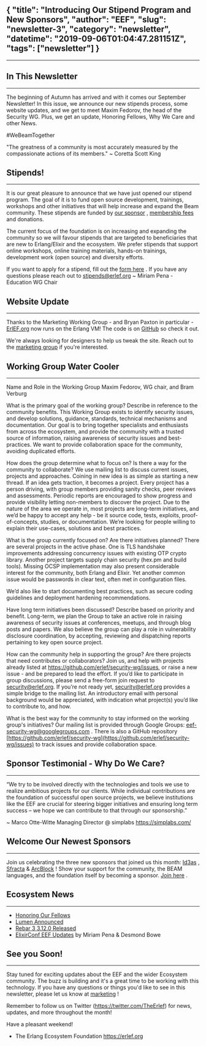 {
  "title": "Introducing Our Stipend Program and New Sponsors",
  "author": "EEF",
  "slug": "newsletter-3",
  "category": "newsletter",
  "datetime": "2019-09-06T01:04:47.281151Z",
  "tags": ["newsletter"]
}
---
---
## In This Newsletter
------------------------------------------------------------
The beginning of Autumn has arrived and with it comes our September Newsletter! In this issue, we announce our new stipends process, some website updates, and we get to meet Maxim Fedorov, the head of the Security WG. Plus, we get an update, Honoring Fellows, Why We Care and other News.

#WeBeamTogether

"The greatness of a community is most accurately measured by the compassionate actions of its members." ~ Coretta Scott King


## Stipends!
------------------------------------------------------------
It is our great pleasure to announce that we have just opened our stipend program. The goal of it is to fund open source development, trainings, workshops and other initiatives that will help increase and expand the Beam community. These stipends are funded by [our sponsor](https://erlef.org/sponsors/) , [membership fees](https://members.erlef.org/join-us) and donations.

The current focus of the foundation is on increasing and expanding the community so we will favour stipends that are targeted to beneficiaries that are new to Erlang/Elixir and the ecosystem. We prefer stipends that support online workshops, online training materials, hands-on trainings, development work (open source) and diversity efforts.

If you want to apply for a stipend, fill out the [form here](https://erlef.org/stipends/#) . If you have any questions please reach out to [stipends@erlef.org](mailto:stipends@erlef.org)
~ Miriam Pena - Education WG Chair


## Website Update
------------------------------------------------------------
Thanks to the Marketing Working Group - and Bryan Paxton in particular - [ErlEF.org](https://erlef.org/) now runs on the Erlang VM! The code is on [GitHub](https://github.com/erlef/website) so check it out.

We're always looking for designers to help us tweak the site. Reach out to the [marketing group](https://erlef.org/wg/marketing) if you're interested.


## Working Group Water Cooler
------------------------------------------------------------
Name and Role in the Working Group
Maxim Fedorov, WG chair, and Bram Verburg

What is the primary goal of the working group? Describe in reference to the community benefits.
This Working Group exists to identify security issues, and develop solutions, guidance, standards, technical mechanisms and documentation. Our goal is to bring together specialists and enthusiasts from across the ecosystem, and provide the community with a trusted source of information, raising awareness of security issues and best-practices. We want to provide collaboration space for the community, avoiding duplicated efforts.

How does the group determine what to focus on? Is there a way for the community to collaborate?
We use mailing list to discuss current issues, projects and approaches. Coining in new idea is as simple as starting a new thread. If an idea gets traction, it becomes a project. Every project has a person driving, with group members providing sanity checks, peer reviews and assessments. Periodic reports are encouraged to show progress and provide visibility letting non-members to discover the project. Due to the nature of the area we operate in, most projects are long-term initiatives, and we’d be happy to accept any help - be it source code, tests, exploits, proof-of-concepts, studies, or documentation. We’re looking for people willing to explain their use-cases, solutions and best practices.

What is the group currently focused on? Are there initiatives planned?
There are several projects in the active phase. One is TLS handshake improvements addressing concurrency issues with existing OTP crypto library. Another project targets supply chain security (hex.pm and build tools). Missing OCSP implementation may also present considerable interest for the community, both Erlang and Elixir. Yet another common issue would be passwords in clear text, often met in configuration files.

We’d also like to start documenting best practices, such as secure coding guidelines and deployment hardening recommendations.

Have long term initiatives been discussed? Describe based on priority and benefit.
Long-term, we plan the Group to take an active role in raising awareness of security issues at conferences, meetups, and through blog posts and papers. We also believe the group can play a role in vulnerability disclosure coordination, by accepting, reviewing and dispatching reports pertaining to key open source project.

How can the community help in supporting the group? Are there projects that need contributes or collaborators?
Join us, and help with projects already listed at https://github.com/erlef/security-wg/issues, or raise a new issue - and be prepared to lead the effort. If you’d like to participate in group discussions, please send a free-form join request to [security@erlef.org](mailto:security@erlef.org). If you’re not ready yet, [security@erlef.org](mailto:security@erlef.org) provides a simple bridge to the mailing list. An introductory email with personal background would be appreciated, with indication what project(s) you’d like to contribute to, and how.

What is the best way for the community to stay informed on the working group's initiatives?
Our mailing list is provided through Google Groups: [eef-security-wg@googlegroups.com](mailto:eef-security-wg@googlegeoups.com) . There is also a GitHub repository [https://github.com/erlef/security-wg](https://github.com/erlef/security-wg/issues) to track issues and provide collaboration space.


## Sponsor Testimonial - Why Do We Care?
------------------------------------------------------------
“We try to be involved directly with the technologies and tools we use to realize ambitious projects for our clients. While individual contributions are the foundation of successful open source projects, we believe institutions like the EEF are crucial for steering bigger initiatives and ensuring long term success – we hope we can contribute to that through our sponsorship.”

~ Marco Otte-Witte Managing Director @ simplabs
https://simplabs.com/


## Welcome Our Newest Sponsors
------------------------------------------------------------
Join us celebrating the three new sponsors that joined us this month: [Id3as](https://www.id3as.com/) , [Sfracta](https://www.sfractal.com/) & [ArcBlock](https://www.arcblock.io/en/) !
Show your support for the community, the BEAM languages, and the foundation itself by becoming a sponsor. [Join here](https://erlef.us20.list-manage.com/track/click?u=8d8ff4d9284d463c374e574bb&id=72bc111d02&e=f8785513ed) .


## Ecosystem News
------------------------------------------------------------
* [Honoring Our Fellows](https://erlef.org/news/fellowship/honoring-our-fellows)
* [Lumen Announced](https://www.youtube.com/watch?v=uMgTIlgYB-U)
* [Rebar 3 3.12.0 Released](https://github.com/erlang/rebar3/releases/latest)
* [ElixirConf EEF Updates](https://www.youtube.com/watch?v=NyBplIoH6z8) by Miriam Pena & Desmond Bowe


## See you Soon!
------------------------------------------------------------
Stay tuned for exciting updates about the EEF and the wider Ecosystem community.  The buzz is building and it's a great time to be working with this technology.  If you have any questions or things you'd like to see in this newsletter, please let us know at [marketing](mailto:marketing@erlef.org?subject=Newsletter%20Feedback&body=hi!%20I%20have%20some%20things%20to%20say%20about%20your%20newsletter%3A%0A%0A) !

Remember to follow us on Twitter (https://twitter.com/TheErlef) for news, updates, and more throughout the month!

Have a pleasant weekend!
- The Erlang Ecosystem Foundation
https://erlef.org  

